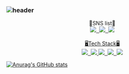 ### ![header](https://capsule-render.vercel.app/api?type=Waving&text=wellcom&color=3CB371&fontColor=ffffff&fontAlignY=35&fontSize=60&height=150)
<div align="center">
  💬SNS list💬
</div>

<div align="center">
  <a href="https://velog.io/@ukksj0621" target="_blank"><img src="https://img.shields.io/badge/Velog-20C997?style=flat&logo=velog&logoColor=white"/>&nbsp; <a href="https://www.instagram.com/weonseog4652/" target="_blank"><img src="https://img.shields.io/badge/Instagram-E4405F?style=flat&logo=instagram&logoColor=white"/>&nbsp; <a href="https://www.facebook.com/profile.php?id=100006824229895" target="_blank"><img src="https://img.shields.io/badge/Facebook-1877F2?style=flat&logo=facebook&logoColor=white"/>
</div>
<br/>
<div align="center">
🖥Tech Stack🖥
</div>
<div align="center">
<img src="https://img.shields.io/badge/JAVA-007396?style=flat&logo=openjdk&logoColor=white"/>&nbsp; <img src="https://img.shields.io/badge/C-A8B9CC?style=flat&logo=c&logoColor=white"/>&nbsp;<img src="https://img.shields.io/badge/SPRING-6DB33F?style=flat&logo=spring&logoColor=white"/>&nbsp; <img src="https://img.shields.io/badge/SPRINGBOOT-6DB33F?style=flat&logo=springboot&logoColor=white"/>&nbsp; <img src="https://img.shields.io/badge/LINUX-FCC624?style=flat&logo=linux&logoColor=white"/>
</div>
 
 ![Anurag's GitHub stats](https://github-readme-stats.vercel.app/api?username=Jung-won-seok&show_icons=true&theme=vue)
 
<!--
**Jung-won-seok/Jung-won-seok** is a ✨ _special_ ✨ repository because its `README.md` (this file) appears on your GitHub profile.


Here are some ideas to get you started:

- 🔭 I’m currently working on ...
- 🌱 I’m currently learning ...
- 👯 I’m looking to collaborate on ...
- 🤔 I’m looking for help with ...
- 💬 Ask me about ...
- 📫 How to reach me: ...
- 😄 Pronouns: ...
- ⚡ Fun fact: ...
-->
